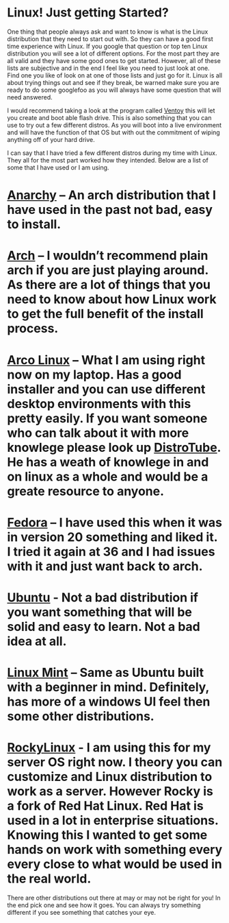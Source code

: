 # Linux! Just getting Started?


One thing that people always ask and want to know is what is the Linux distribution that they need to start out with. So they can have a good first time experience with Linux. If you google that question or top ten Linux distribution you will see a lot of different options. For the most part they are all valid and they have some good ones to get started. However, all of these lists are subjective and in the end I feel like you need to just look at one. Find one you like of look on at one of those lists and just go for it. Linux is all about trying things out and see if they break, be warned make sure you are ready to do some googlefoo as you will always have some question that will need answered. 


I would recommend taking a look at the program called [Ventoy](https://www.ventoy.net/en/index.html) this will let you create and boot able flash drive. This is also something that you can use to try out a few different distros. As you will boot into a live environment and will have the function of that OS but with out the commitment of wiping anything off of your hard drive. 

I can say that I have tried a few different distros during my time with Linux. They all for the most part worked how they intended. Below are a list of some that I have used or I am using. 

# [Anarchy](https://anarchy-linux.org/) – An arch distribution that I have used in the past not bad, easy to install.
# [Arch](https://archlinux.org/) – I wouldn’t recommend plain arch if you are just playing around. As there are a lot of things that you need to know about how Linux work to get the full benefit of the install process.
# [Arco Linux](https://arcolinux.com/) – What I am using right now on my laptop. Has a good installer and you can use different desktop environments with this pretty easily. If you want someone who can talk about it with more knowlege please look up  [DistroTube](https://www.youtube.com/c/DistroTube). He has a weath of knowlege in and on linux as a whole and would be a greate resource to anyone. 
# [Fedora](https://getfedora.org/) – I have used this when it was in version 20 something and liked it. I tried it again at 36 and I had issues with it and just want back to arch. 
# [Ubuntu](https://ubuntu.com/) -  Not a bad distribution if you want something that will be solid and easy to learn. Not a bad idea at all.
# [Linux Mint](https://www.linuxmint.com/) – Same as Ubuntu built with a beginner in mind. Definitely, has more of a windows UI feel then some other distributions.
# [RockyLinux](https://rockylinux.org/) - I am using this for my server OS right now. I theory you can customize and Linux distribution to work as a server. However Rocky is a fork of Red Hat Linux. Red Hat is used in a lot in enterprise situations. Knowing this I wanted to get some hands on work with something every every close to what would be used in the real world. 

There are other distributions out there at may or may not be right for you! In the end pick one and see how it goes. You can always try something different if you see something that catches your eye. 

